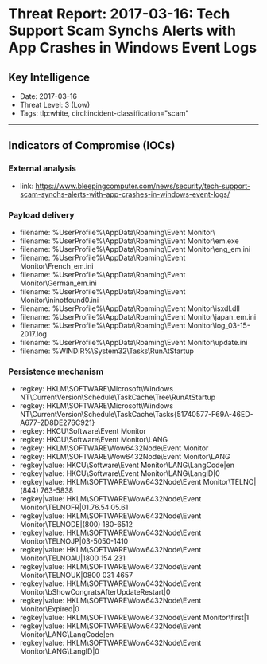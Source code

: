 # Threat Report: 2017-03-16: Tech Support Scam Synchs Alerts with App Crashes in Windows Event Logs


## Key Intelligence
* Date: 2017-03-16
* Threat Level: 3 (Low)
* Tags: tlp:white, circl:incident-classification="scam"

---

## Indicators of Compromise (IOCs)
### External analysis
* link: https://www.bleepingcomputer.com/news/security/tech-support-scam-synchs-alerts-with-app-crashes-in-windows-event-logs/

### Payload delivery
* filename: %UserProfile%\AppData\Roaming\Event Monitor\
* filename: %UserProfile%\AppData\Roaming\Event Monitor\em.exe
* filename: %UserProfile%\AppData\Roaming\Event Monitor\eng_em.ini
* filename: %UserProfile%\AppData\Roaming\Event Monitor\French_em.ini
* filename: %UserProfile%\AppData\Roaming\Event Monitor\German_em.ini
* filename: %UserProfile%\AppData\Roaming\Event Monitor\ininotfound0.ini
* filename: %UserProfile%\AppData\Roaming\Event Monitor\isxdl.dll
* filename: %UserProfile%\AppData\Roaming\Event Monitor\japan_em.ini
* filename: %UserProfile%\AppData\Roaming\Event Monitor\log_03-15-2017.log
* filename: %UserProfile%\AppData\Roaming\Event Monitor\update.ini
* filename: %WINDIR%\System32\Tasks\RunAtStartup

### Persistence mechanism
* regkey: HKLM\SOFTWARE\Microsoft\Windows NT\CurrentVersion\Schedule\TaskCache\Tree\RunAtStartup
* regkey: HKLM\SOFTWARE\Microsoft\Windows NT\CurrentVersion\Schedule\TaskCache\Tasks\{51740577-F69A-46ED-A677-2D8DE276C921}
* regkey: HKCU\Software\Event Monitor
* regkey: HKCU\Software\Event Monitor\LANG
* regkey: HKLM\SOFTWARE\Wow6432Node\Event Monitor
* regkey: HKLM\SOFTWARE\Wow6432Node\Event Monitor\LANG
* regkey|value: HKCU\Software\Event Monitor\LANG\LangCode|en
* regkey|value: HKCU\Software\Event Monitor\LANG\LangID|0
* regkey|value: HKLM\SOFTWARE\Wow6432Node\Event Monitor\TELNO|(844) 763-5838
* regkey|value: HKLM\SOFTWARE\Wow6432Node\Event Monitor\TELNOFR|01.76.54.05.61
* regkey|value: HKLM\SOFTWARE\Wow6432Node\Event Monitor\TELNODE|(800) 180-6512
* regkey|value: HKLM\SOFTWARE\Wow6432Node\Event Monitor\TELNOJP|03-5050-1410
* regkey|value: HKLM\SOFTWARE\Wow6432Node\Event Monitor\TELNOAU|1800 154 231
* regkey|value: HKLM\SOFTWARE\Wow6432Node\Event Monitor\TELNOUK|0800 031 4657
* regkey|value: HKLM\SOFTWARE\Wow6432Node\Event Monitor\bShowCongratsAfterUpdateRestart|0
* regkey|value: HKLM\SOFTWARE\Wow6432Node\Event Monitor\Expired|0
* regkey|value: HKLM\SOFTWARE\Wow6432Node\Event Monitor\first|1
* regkey|value: HKLM\SOFTWARE\Wow6432Node\Event Monitor\LANG\LangCode|en
* regkey|value: HKLM\SOFTWARE\Wow6432Node\Event Monitor\LANG\LangID|0
